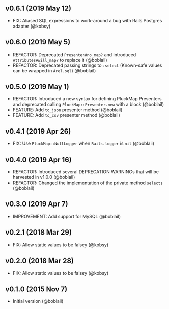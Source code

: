 ## v0.6.1 (2019 May 12)

* FIX: Aliased SQL expressions to work-around a bug with Rails Postgres adapter (@kobsy)

## v0.6.0 (2019 May 5)

* REFACTOR: Deprecated `Presenter#no_map?` and introduced `Attributes#will_map?` to replace it (@boblail)
* REFACTOR: Deprecated passing strings to `:select` (Known-safe values can be wrapped in `Arel.sql`) (@boblail)

## v0.5.0 (2019 May 1)

* REFACTOR: Introduced a new syntax for defining PluckMap Presenters and deprecated calling `PluckMap::Presenter.new` with a block (@boblail)
* FEATURE: Add `to_json` presenter method (@boblail)
* FEATURE: Add `to_csv` presenter method (@boblail)

## v0.4.1 (2019 Apr 26)

* FIX: Use `PluckMap::NullLogger` when `Rails.logger` is `nil` (@boblail)

## v0.4.0 (2019 Apr 16)

* REFACTOR: Introduced several DEPRECATION WARNINGs that will be harvested in v1.0.0 (@boblail)
* REFACTOR: Changed the implementation of the private method `selects` (@boblail)

## v0.3.0 (2019 Apr 7)

* IMPROVEMENT: Add support for MySQL (@boblail)

## v0.2.1 (2018 Mar 29)

* FIX: Allow static values to be falsey (@kobsy)

## v0.2.0 (2018 Mar 28)

* FIX: Allow static values to be falsey (@kobsy)

## v0.1.0 (2015 Nov 7)

* Initial version (@boblail)
